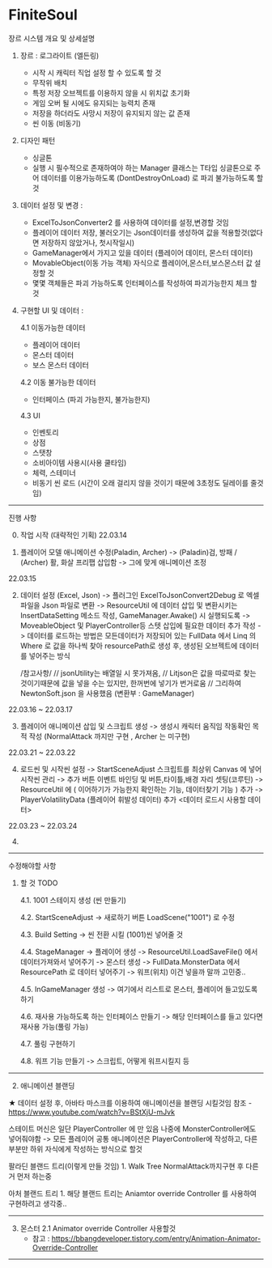 # FiniteSoul
장르
시스템 개요 및 상세설명

1. 장르 : 로그라이트 (엘든링)

	- 시작 시 캐릭터 직업 설정 할 수 있도록 할 것
	- 무작위 배치
	- 특정 저장 오브젝트를 이용하지 않을 시 위치값 초기화
	- 게임 오버 될 시에도 유지되는 능력치 존재
	- 저장을 하더라도 사망시 저장이 유지되지 않는 값 존재
	- 씬 이동 (비동기)

2. 디자인 패턴

	- 싱글톤
	- 실행 시 필수적으로 존재하여야 하는 Manager 클래스는 T타입 싱글톤으로 주어 데이터를 이용가능하도록 
		(DontDestroyOnLoad) 로 파괴 불가능하도록 할 것

3. 데이터 설정 및 변경 :
	
	- ExcelToJsonConverter2 를 사용하여 데이터를 설정,변경할 것임
	- 플레이어 데이터 저장, 불러오기는 Json데이터를 생성하여 값을 적용할것(없다면 저장하지 않았거나, 첫시작일시)
	- GameManager에서 가지고 있을 데이터 (플레이어 데이터, 몬스터 데이터)
	- MovableObject(이동 가능 객체) 자식으로 플레이어,몬스터,보스몬스터 값 설정할 것
	- 몇몇 객체들은 파괴 가능하도록 인터페이스를 작성하여 파괴가능한지 체크 할것

4. 구현할 UI 및 데이터 : 
	
	4.1 이동가능한 데이터
	- 플레이어 데이터
	- 몬스터 데이터
	- 보스 몬스터 데이터

	4.2 이동 불가능한 데이터
	- 인터페이스 (파괴 가능한지, 불가능한지)

	4.3 UI
	- 인벤토리
	- 상점
	- 스탯창
	- 소비아이템 사용시(사용 쿨타임)
	- 체력, 스테미너
	- 비동기 씬 로드 (시간이 오래 걸리지 않을 것이기 때문에 3초정도 딜레이를 줄것임)

-----------------------------------------------------------------------------------------------------------------------
진행 사항

0. 작업 시작 (대략적인 기획)
22.03.14

1. 플레이어 모델 애니메이션 수정(Paladin, Archer)
	-> (Paladin)검, 방패 / (Archer) 활, 화살 프리팹 삽입함 -> 그에 맞게 애니메이션 조정
	
22.03.15
	
2. 데이터 설정 (Excel, Json)
	-> 플러그인 ExcelToJsonConvert2Debug 로 엑셀 파일을 Json 파일로 변환
	-> ResourceUtil 에 데이터 삽입 및 변환시키는 InsertDataSetting 메소드 작성, GameManager.Awake() 시 실행되도록
	-> MoveableObject 및 PlayerController등 스텟 삽입에 필요한 데이터 추가 작성
	-> 데이터를 로드하는 방법은 모든데이터가 저장되어 있는 FullData 에서 Linq 의 Where 로 값을 하나씩 찾아 resourcePath로 생성 후,
		 생성된 오브젝트에 데이터를 넣어주는 방식
	
	 /참고사항/
   	 // jsonUtility는 배열일 시 못가져옴,
   	 // Litjson은 값을 따로따로 찾는 것이기때문에 값을 넣을 수는 있지만, 한꺼번에 넣기가 번거로움
   	 // 그리하여 NewtonSoft.json 을 사용했음 (변환부 : GameManager)
	 
22.03.16 ~ 22.03.17

3. 플레이어 애니메이션 삽입 및 스크립트 생성
	-> 생성시 캐릭터 움직임 작동확인 목적 작성 (NormalAttack 까지만 구현 , Archer 는 미구현)

22.03.21 ~ 22.03.22

4. 로드씬 및 시작씬 설정
	-> StartSceneAdjust 스크립트를 최상위 Canvas 에 넣어 시작씬 관리
	-> 추가 버튼 이벤트 바인딩 및 버튼,타이틀,배경 자리 셋팅(코루틴)
	-> ResourceUtil 에 ( 이어하기가 가능한지 확인하는 기능, 데이터찾기 기능 ) 추가
	-> PlayerVolatilityData (플레이어 휘발성 데이터) 추가	<데이터 로드시 사용할 데이터>
	
22.03.23 ~ 22.03.24

4.

---------------------------------------------------------------------------------------------------------------------
수정해야할 사항

1. 할 것    TODO

	4.1. 1001 스테이지 생성 (씬 만들기)

	4.2. StartSceneAdjust 
		-> 새로하기 버튼 LoadScene("1001") 로 수정

	4.3. Build Setting
		-> 씬 전환 시킬 (1001)씬 넣어줄 것

	4.4. StageManager
		-> 플레이어 생성	-> ResourceUtil.LoadSaveFile() 에서 데이터가져와서 넣어주기
		-> 몬스터 생성	-> FullData.MonsterData 에서 ResourcePath 로 데이터 넣어주기
		-> 워프(위치)  이건 넣을까 말까 고민중..

	4.5. InGameManager 생성
		-> 여기에서 리스트로 몬스터, 플레이어 들고있도록 하기

	4.6. 재사용 가능하도록 하는 인터페이스 만들기
		-> 해당 인터페이스를 들고 있다면 재사용 가능(풀링 가능)

	4.7. 풀링 구현하기

	4.8. 워프 기능 만들기
		-> 스크립트, 어떻게 워프시킬지 등

-----------------------------------------------------------------------------------------------------------------------------------------------

2. 애니메이션 블랜딩

★ 데이터 설정 후, 아바타 마스크를 이용하여 애니메이션을 블랜딩 시킬것임
참조 - https://www.youtube.com/watch?v=BStXjU-mJvk


스테이트 머신은 일단 PlayerController 에 만 있음 나중에 MonsterController에도 넣어줘야함
	-> 모든 플레이어 공통 애니메이션은 PlayerController에 작성하고, 다른 부분만 하위 자식에게 작성하는 방식으로 할것

팔라딘 블랜드 트리(이렇게 만들 것임)
	1. Walk Tree
		NormalAttack까지구현 후 다른거 먼저 하는중
		
아처 블랜드 트리
	1. 해당 블랜드 트리는 Aniamtor override Controller 를 사용하여 구현하려고 생각중..

----------------------------------------------------------------------------------------------------------------------------
3. 몬스터
	2.1 Animator override Controller 사용할것
	- 참고 : https://bbangdeveloper.tistory.com/entry/Animation-Animator-Override-Controller

-----------------------------------------------------------------------------------------------

	


